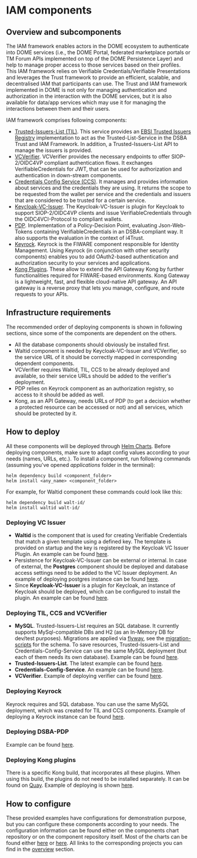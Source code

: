 # IAM components

## Overview and subcomponents

The IAM framework enables actors in the DOME ecosystem to authenticate
into DOME services (i.e., the DOME Portal, federated marketplace portals or TM Forum APIs
implemented on top of the DOME Persistence Layer) and help to manage proper access to those
services based on their profiles. This IAM framework relies on Verifiable
Credentials/Verifiable Presentations and leverages the Trust framework to provide an
efficient, scalable, and decentralised IAM that participants can use. The Trust and IAM
framework implemented in DOME is not only for managing authentication and authorization in
the interaction with the DOME services, but it is also available for data/app services
which may use it for managing the interactions between them and their users.

IAM framework comprises following components:
* [Trusted-Issuers-List (TIL)](https://github.com/fiware/trusted-issuers-registry). This
service provides an [EBSI Trusted Issuers Registry](https://hub.ebsi.eu/apis/pilot/trusted-issuers-registry/v4) implementation to act as the
Trusted-List-Service in the DSBA Trust and IAM Framework. In addition, a Trusted-Issuers-List
API to manage the issuers is provided.
* [VCVerifier](https://github.com/fiware/vcverifier). VCVerifier provides the necessary
endpoints to offer SIOP-2/OIDC4VP compliant authentication flows. It exchanges
VerifiableCredentials for JWT, that can be used for authorization and authentication in
down-stream components.
* [Credentials Config Service (CCS)](https://github.com/fiware/credentials-config-service).
It manages and provides information about services and the credentials they are using. It
returns the scope to be requested from the wallet per service and the credentials and
issuers that are considered to be trusted for a certain service.
* [Keycloak-VC-Issuer](https://github.com/fiware/keycloak-vc-issuer). The Keycloak-VC-Issuer
is plugin for Keycloak to support SIOP-2/OIDC4VP clients and issue VerifiableCredentials
through the OIDC4VCI-Protocol to compliant wallets.
* [PDP](https://github.com/fiware/dsba-pdp). Implementation of a Policy-Decision Point,
evaluating Json-Web-Tokens containing VerifiableCredentials in an DSBA-compliant way. It
also supports the evaluation in the context of i4Trust.
* [Keyrock](https://github.com/ging/fiware-idm). Keyrock is the FIWARE component responsible
for Identity Management. Using Keyrock (in conjunction with other security components)
enables you to add OAuth2-based authentication and authorization security to your services
and applications.
* [Kong Plugins](https://github.com/fiware/kong-plugins-fiware). These allow to extend the
API Gateway Kong by further functionalities required for FIWARE-based environments. Kong
Gateway is a lightweight, fast, and flexible cloud-native API gateway. An API gateway is a
reverse proxy that lets you manage, configure, and route requests to your APIs.

## Infrastructure requirements

The recommended order of deploying components is shown in following sections, since some
of the components are dependent on the others.

* All the database components should obviously be installed first.
* Waltid component is needed by Keycloak-VC-Issuer and VCVerifier, so the service URL
of it should be correctly mapped in corresponding dependent components.
* VCVerifier requires Waltid, TIL, CCS to be already deployed and available, so their
service URLs should be added to the verifier's deployment.
* PDP relies on Keyrock component as an authorization registry, so access to it should
be added as well.
* Kong, as an API Gateway, needs URLs of PDP (to get a decision whether a protected
resource can be accessed or not) and all services, which should be protected by it.

## How to deploy

All these components will be deployed through [Helm Charts](https://helm.sh/). Before deploying
components, make sure to adapt config values according to your needs (names, URLs, etc.).
To install a component, run following commands (assuming you've opened _applications_
folder in the terminal):
```shell
helm dependency build <component_folder>
helm install <any_name> <component_folder>
```
For example, for Waltid component these commands could look like this:
```shell
helm dependency build walt-id/
helm install waltid walt-id/
```

### Deploying VC Issuer

* **Waltid** is the component that is used for creating Verifiable Credentials that match a
  given template using a defined key. The template is provided on startup and the key is
  registered by the Keycloak VC Issuer Plugin. An example can be found
  [here](./applications/walt-id).
* Persistence for Keycloak-VC-Issuer can be external or internal. In case of external,
  the **Postgres** component should be deployed and database access settings need to be added
  to the VC Issuer deployment. An example of deploying postgres instance can be found
  [here](./applications/postgres).
* Since **Keycloak-VC-Issuer** is a plugin for Keycloak, an instance of Keycloak should
  be deployed, which can be configured to install the plugin. An example can be found
  [here](./applications/keycloak).

### Deploying TIL, CCS and VCVerifier

* **MySQL**. Trusted-Issuers-List requires an SQL database. It currently supports
  MySql-compatible DBs and H2 (as an In-Memory DB for dev/test purposes). Migrations are
  applied via [flyway](https://flywaydb.org/), see the
  [migration-scripts](https://github.com/FIWARE/trusted-issuers-list/tree/main/src/main/resources/db/migration)
  for the schema. To save resources, Trusted-Issuers-List and Credentials-Config-Service can
  use the same MySQL deployment (but each of them needs its own database). Example can be found
  [here](./applications/mysql).
* **Trusted-Issuers-List**. The latest example can be found
  [here](./applications/trusted-issuers-list).
* **Credentials-Config-Service**. An example can be found
  [here](./applications/credentials-config-service).
* **VCVerifier**. Example of deploying verifier can be found [here](./applications/verifier).

### Deploying Keyrock

Keyrock requires and SQL database. You can use the same MySQL deployment, which was created
for TIL and CCS components. Example of deploying a Keyrock instance can be found
[here](./applications/keyrock).

### Deploying DSBA-PDP

Example can be found [here](./applications/dsba-pdp).

### Deploying Kong plugins

There is a specific Kong build, that incorporates all these plugins. When using this build,
the plugins do not need to be installed separately. It can be found on
[Quay](https://quay.io/fiware/kong). Example of deploying is shown [here](./applications/kong).

## How to configure

These provided examples have configurations for demonstration purpose, but you can configure
these components according to your needs. The configuration information can be found either
on the components chart repository or on the component repository itself. Most of the charts
can be found either [here](https://github.com/FIWARE/helm-charts) or
[here](https://github.com/i4Trust/helm-charts). All links to the corresponding projects
you can find in the [overview](#overview-and-subcomponents) section.